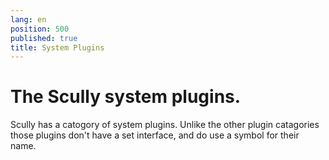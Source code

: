 ```yaml
---
lang: en
position: 500
published: true
title: System Plugins
---
```


# The Scully system plugins.

Scully has a catogory of system plugins. Unlike the other plugin catagories those plugins don't have a set interface, and do use a symbol for their name.
